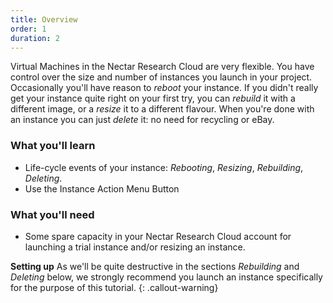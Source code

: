 ```yaml
---
title: Overview
order: 1
duration: 2
---
```


Virtual Machines in the Nectar Research Cloud are very flexible. You have control over the size and number of instances you launch in your project. Occasionally you'll have reason to *reboot* your instance. If you didn't really get your instance quite right on your first try, you can *rebuild* it with a different image, or a *resize* it to a different flavour. When you're done with an instance you can just *delete* it: no need for recycling or eBay.  

### What you'll learn

- Life-cycle events of your instance: *Rebooting*, *Resizing*, *Rebuilding*, *Deleting*.
- Use the Instance Action Menu Button

### What you'll need

- Some spare capacity in your Nectar Research Cloud account for launching a trial instance and/or resizing an instance.


**Setting up**
As we'll be quite destructive in the sections *Rebuilding* and *Deleting* below, we strongly recommend you launch an instance specifically for the purpose of this tutorial.
{: .callout-warning}